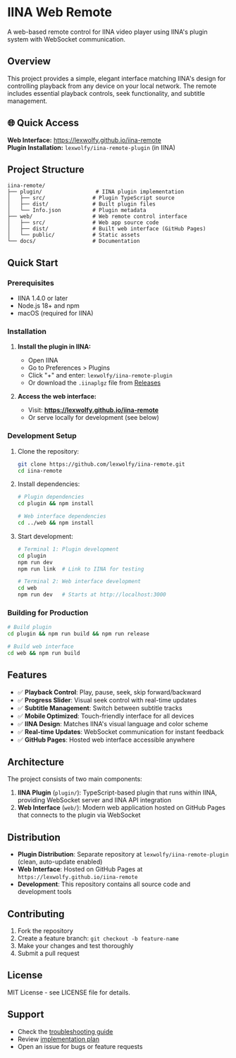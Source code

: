 # IINA Web Remote

A web-based remote control for IINA video player using IINA's plugin system with WebSocket communication.

## Overview

This project provides a simple, elegant interface matching IINA's design for controlling playback from any device on your local network. The remote includes essential playback controls, seek functionality, and subtitle management.

## 🌐 Quick Access

**Web Interface:** https://lexwolfy.github.io/iina-remote  
**Plugin Installation:** `lexwolfy/iina-remote-plugin` (in IINA)

## Project Structure

```
iina-remote/
├── plugin/                 # IINA plugin implementation
│   ├── src/               # Plugin TypeScript source
│   ├── dist/              # Built plugin files
│   └── Info.json          # Plugin metadata
├── web/                   # Web remote control interface
│   ├── src/               # Web app source code
│   ├── dist/              # Built web interface (GitHub Pages)
│   └── public/            # Static assets
└── docs/                  # Documentation
```

## Quick Start

### Prerequisites

- IINA 1.4.0 or later
- Node.js 18+ and npm
- macOS (required for IINA)

### Installation

1. **Install the plugin in IINA:**
   - Open IINA
   - Go to Preferences > Plugins
   - Click "+" and enter: `lexwolfy/iina-remote-plugin`
   - Or download the `.iinaplgz` file from [Releases](https://github.com/lexwolfy/iina-remote/releases)

2. **Access the web interface:**
   - Visit: **https://lexwolfy.github.io/iina-remote**
   - Or serve locally for development (see below)

### Development Setup

1. Clone the repository:
   ```bash
   git clone https://github.com/lexwolfy/iina-remote.git
   cd iina-remote
   ```

2. Install dependencies:
   ```bash
   # Plugin dependencies
   cd plugin && npm install
   
   # Web interface dependencies  
   cd ../web && npm install
   ```

3. Start development:
   ```bash
   # Terminal 1: Plugin development
   cd plugin
   npm run dev
   npm run link  # Link to IINA for testing
   
   # Terminal 2: Web interface development
   cd web
   npm run dev   # Starts at http://localhost:3000
   ```

### Building for Production

```bash
# Build plugin
cd plugin && npm run build && npm run release

# Build web interface
cd web && npm run build
```

## Features

- ✅ **Playback Control**: Play, pause, seek, skip forward/backward
- ✅ **Progress Slider**: Visual seek control with real-time updates
- ✅ **Subtitle Management**: Switch between subtitle tracks
- ✅ **Mobile Optimized**: Touch-friendly interface for all devices
- ✅ **IINA Design**: Matches IINA's visual language and color scheme
- ✅ **Real-time Updates**: WebSocket communication for instant feedback
- ✅ **GitHub Pages**: Hosted web interface accessible anywhere

## Architecture

The project consists of two main components:

1. **IINA Plugin** (`plugin/`): TypeScript-based plugin that runs within IINA, providing WebSocket server and IINA API integration
2. **Web Interface** (`web/`): Modern web application hosted on GitHub Pages that connects to the plugin via WebSocket

## Distribution

- **Plugin Distribution**: Separate repository at `lexwolfy/iina-remote-plugin` (clean, auto-update enabled)
- **Web Interface**: Hosted on GitHub Pages at `https://lexwolfy.github.io/iina-remote`
- **Development**: This repository contains all source code and development tools

## Contributing

1. Fork the repository
2. Create a feature branch: `git checkout -b feature-name`
3. Make your changes and test thoroughly
4. Submit a pull request

## License

MIT License - see LICENSE file for details.

## Support

- Check the [troubleshooting guide](docs/TROUBLESHOOTING.md)
- Review [implementation plan](docs/IMPLEMENTATION_PLAN.md)
- Open an issue for bugs or feature requests 